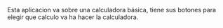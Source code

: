 Esta aplicacion va sobre una calculadora básica, tiene sus botones para elegir que calculo va ha hacer la calculadora.
